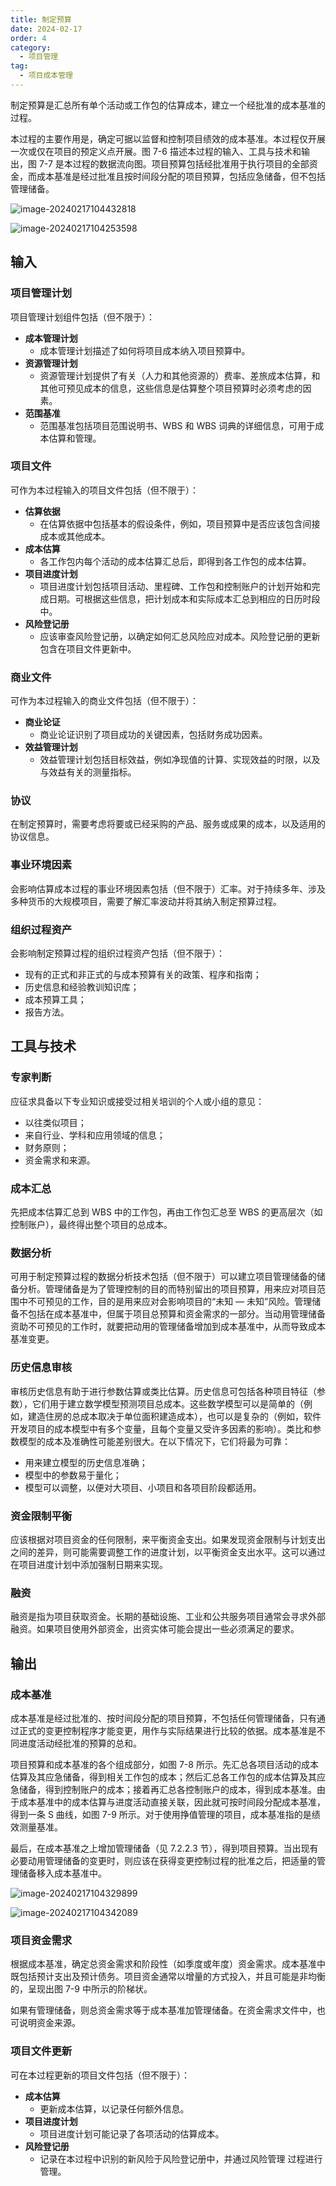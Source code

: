 ```yaml
---
title: 制定预算
date: 2024-02-17
order: 4
category:
  - 项目管理
tag:
  - 项目成本管理
---
```


制定预算是汇总所有单个活动或工作包的估算成本，建立一个经批准的成本基准的过程。

本过程的主要作用是，确定可据以监督和控制项目绩效的成本基准。本过程仅开展一次或仅在项目的预定义点开展。图 7-6 描述本过程的输入、工具与技术和输出，图 7-7 是本过程的数据流向图。项目预算包括经批准用于执行项目的全部资金，而成本基准是经过批准且按时间段分配的项目预算，包括应急储备，但不包括管理储备。

![image-20240217104432818](https://raw.githubusercontent.com/GodX-18/picBed/main/image-20240217104432818.png)

![image-20240217104253598](https://raw.githubusercontent.com/GodX-18/picBed/main/image-20240217104253598.png)

## 输入

### 项目管理计划

项目管理计划组件包括（但不限于）：

* **成本管理计划**
  * 成本管理计划描述了如何将项目成本纳入项目预算中。
* **资源管理计划**
  * 资源管理计划提供了有关（人力和其他资源的）费率、差旅成本估算，和其他可预见成本的信息，这些信息是估算整个项目预算时必须考虑的因素。
* **范围基准**
  * 范围基准包括项目范围说明书、WBS 和 WBS 词典的详细信息，可用于成本估算和管理。

### 项目文件

可作为本过程输入的项目文件包括（但不限于）：

* **估算依据**
  * 在估算依据中包括基本的假设条件，例如，项目预算中是否应该包含间接成本或其他成本。
* **成本估算**
  * 各工作包内每个活动的成本估算汇总后，即得到各工作包的成本估算。
* **项目进度计划**
  * 项目进度计划包括项目活动、里程碑、工作包和控制账户的计划开始和完成日期。可根据这些信息，把计划成本和实际成本汇总到相应的日历时段中。
* **风险登记册**
  * 应该审查风险登记册，以确定如何汇总风险应对成本。风险登记册的更新包含在项目文件更新中。

### 商业文件

可作为本过程输入的商业文件包括（但不限于）：

* **商业论证**
  * 商业论证识别了项目成功的关键因素，包括财务成功因素。
* **效益管理计划**
  *  效益管理计划包括目标效益，例如净现值的计算、实现效益的时限，以及与效益有关的测量指标。

### 协议

在制定预算时，需要考虑将要或已经采购的产品、服务或成果的成本，以及适用的协议信息。

### 事业环境因素

会影响估算成本过程的事业环境因素包括（但不限于）汇率。对于持续多年、涉及多种货币的大规模项目，需要了解汇率波动并将其纳入制定预算过程。

### 组织过程资产

会影响制定预算过程的组织过程资产包括（但不限于）：

* 现有的正式和非正式的与成本预算有关的政策、程序和指南；
* 历史信息和经验教训知识库；
* 成本预算工具；
* 报告方法。

## 工具与技术

### 专家判断

应征求具备以下专业知识或接受过相关培训的个人或小组的意见：

* 以往类似项目；
* 来自行业、学科和应用领域的信息；
* 财务原则；
* 资金需求和来源。

### 成本汇总

先把成本估算汇总到 WBS 中的工作包，再由工作包汇总至 WBS 的更高层次（如控制账户），最终得出整个项目的总成本。

### 数据分析

可用于制定预算过程的数据分析技术包括（但不限于）可以建立项目管理储备的储备分析。管理储备是为了管理控制的目的而特别留出的项目预算，用来应对项目范围中不可预见的工作，目的是用来应对会影响项目的“未知 — 未知”风险。管理储备不包括在成本基准中，但属于项目总预算和资金需求的一部分。当动用管理储备资助不可预见的工作时，就要把动用的管理储备增加到成本基准中，从而导致成本基准变更。

### 历史信息审核

审核历史信息有助于进行参数估算或类比估算。历史信息可包括各种项目特征（参数），它们用于建立数学模型预测项目总成本。这些数学模型可以是简单的（例如，建造住房的总成本取决于单位面积建造成本），也可以是复杂的（例如，软件开发项目的成本模型中有多个变量，且每个变量又受许多因素的影响）。类比和参数模型的成本及准确性可能差别很大。在以下情况下，它们将最为可靠：

* 用来建立模型的历史信息准确；
* 模型中的参数易于量化；
* 模型可以调整，以便对大项目、小项目和各项目阶段都适用。

### 资金限制平衡

应该根据对项目资金的任何限制，来平衡资金支出。如果发现资金限制与计划支出之间的差异，则可能需要调整工作的进度计划，以平衡资金支出水平。这可以通过在项目进度计划中添加强制日期来实现。

### 融资

融资是指为项目获取资金。长期的基础设施、工业和公共服务项目通常会寻求外部融资。如果项目使用外部资金，出资实体可能会提出一些必须满足的要求。

## 输出

### 成本基准

成本基准是经过批准的、按时间段分配的项目预算，不包括任何管理储备，只有通过正式的变更控制程序才能变更，用作与实际结果进行比较的依据。成本基准是不同进度活动经批准的预算的总和。

项目预算和成本基准的各个组成部分，如图 7-8 所示。先汇总各项目活动的成本估算及其应急储备，得到相关工作包的成本；然后汇总各工作包的成本估算及其应急储备，得到控制账户的成本；接着再汇总各控制账户的成本，得到成本基准。由于成本基准中的成本估算与进度活动直接关联，因此就可按时间段分配成本基准，得到一条 S 曲线，如图 7-9 所示。对于使用挣值管理的项目，成本基准指的是绩效测量基准。

最后，在成本基准之上增加管理储备（见 7.2.2.3 节），得到项目预算。当出现有必要动用管理储备的变更时，则应该在获得变更控制过程的批准之后，把适量的管理储备移入成本基准中。

![image-20240217104329899](https://raw.githubusercontent.com/GodX-18/picBed/main/image-20240217104329899.png)

![image-20240217104342089](https://raw.githubusercontent.com/GodX-18/picBed/main/image-20240217104342089.png)

### 项目资金需求

根据成本基准，确定总资金需求和阶段性（如季度或年度）资金需求。成本基准中既包括预计支出及预计债务。项目资金通常以增量的方式投入，并且可能是非均衡的，呈现出图 7-9 中所示的阶梯状。

如果有管理储备，则总资金需求等于成本基准加管理储备。在资金需求文件中，也可说明资金来源。

### 项目文件更新

可在本过程更新的项目文件包括（但不限于）：

* **成本估算**
  * 更新成本估算，以记录任何额外信息。
* **项目进度计划**
  * 项目进度计划可能记录了各项活动的估算成本。
* **风险登记册**
  * 记录在本过程中识别的新风险于风险登记册中，并通过风险管理 过程进行管理。